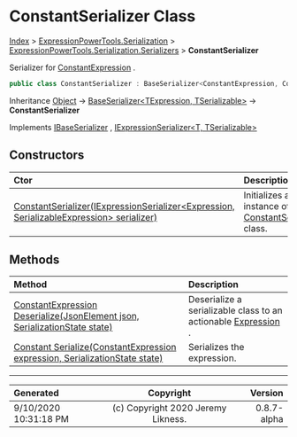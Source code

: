 ﻿# ConstantSerializer Class

[Index](../index.md) > [ExpressionPowerTools.Serialization](ExpressionPowerTools.Serialization.a.md) > [ExpressionPowerTools.Serialization.Serializers](ExpressionPowerTools.Serialization.Serializers.n.md) > **ConstantSerializer**

Serializer for [ConstantExpression](https://docs.microsoft.com/dotnet/api/system.linq.expressions.constantexpression) .

```csharp
public class ConstantSerializer : BaseSerializer<ConstantExpression, Constant>, IExpressionSerializer<ConstantExpression, Constant>, IBaseSerializer
```

Inheritance [Object](https://docs.microsoft.com/dotnet/api/system.object) → [BaseSerializer&lt;TExpression, TSerializable>](ExpressionPowerTools.Serialization.Serializers.BaseSerializer`2.cs.md) → **ConstantSerializer**

Implements  [IBaseSerializer](ExpressionPowerTools.Serialization.Signatures.IBaseSerializer.i.md) ,  [IExpressionSerializer&lt;T, TSerializable>](ExpressionPowerTools.Serialization.Signatures.IExpressionSerializer`2.i.md) 

## Constructors

| Ctor | Description |
| :-- | :-- |
| [ConstantSerializer(IExpressionSerializer&lt;Expression, SerializableExpression> serializer)](ExpressionPowerTools.Serialization.Serializers.ConstantSerializer.ctor.md#constantserializeriexpressionserializerexpression-serializableexpression-serializer) | Initializes a new instance of the [ConstantSerializer](ExpressionPowerTools.Serialization.Serializers.ConstantSerializer.cs.md) class. |
## Methods

| Method | Description |
| :-- | :-- |
| [ConstantExpression Deserialize(JsonElement json, SerializationState state)](ExpressionPowerTools.Serialization.Serializers.ConstantSerializer.Deserialize.m.md) | Deserialize a serializable class to an actionable [Expression](https://docs.microsoft.com/dotnet/api/system.linq.expressions.expression) . |
| [Constant Serialize(ConstantExpression expression, SerializationState state)](ExpressionPowerTools.Serialization.Serializers.ConstantSerializer.Serialize.m.md) | Serializes the expression. |

---

| Generated | Copyright | Version |
| :-- | :-: | --: |
| 9/10/2020 10:31:18 PM | (c) Copyright 2020 Jeremy Likness. | 0.8.7-alpha |
